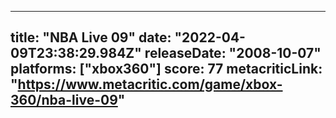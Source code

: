 
---
title: "NBA Live 09"
date: "2022-04-09T23:38:29.984Z"
releaseDate: "2008-10-07"
platforms: ["xbox360"]
score: 77
metacriticLink: "https://www.metacritic.com/game/xbox-360/nba-live-09"
---
